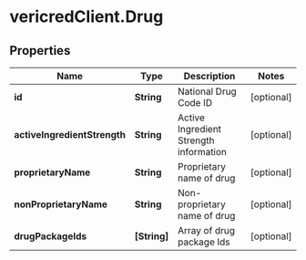 # vericredClient.Drug

## Properties
Name | Type | Description | Notes
------------ | ------------- | ------------- | -------------
**id** | **String** | National Drug Code ID | [optional] 
**activeIngredientStrength** | **String** | Active Ingredient Strength information | [optional] 
**proprietaryName** | **String** | Proprietary name of drug | [optional] 
**nonProprietaryName** | **String** | Non-proprietary name of drug | [optional] 
**drugPackageIds** | **[String]** | Array of drug package Ids | [optional] 


